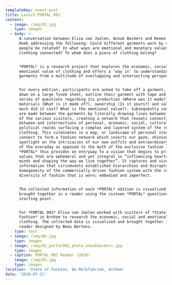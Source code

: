 ```yaml
---
templateKey: event-post
title: Launch PORTAL 002
content:
  - image: /img/02.jpg
    type: images
  - body: >-
      A conversation between Elisa van Joolen, Anouk Beckers and Renee van der
      Hoek addressing the following: Could different garments worn by different
      people be related? In what ways are emotional and monetary values of
      clothing connected? To whom does a piece of clothing belong?


      *PORTAL* is a research project that explores the economic, social and
      emotional value of clothing and offers a ‘way in’ to understanding
      garments from a multitude of overlapping and intersecting perspectives.


      For every edition, participants are asked to take off a garment, lay it
      down on a large Tyvek sheet, outline their garment with tape and answer a
      series of questions regarding its production (Where was it made?),
      materials (What is it made of?), ownership (Is it yours?) and value (How
      much did it cost? What is the emotional value?). Subsequently connections
      are made between the garments by literally drawing lines between the items
      of the various visitors, creating a network that reveals connections
      between and intersections of personal, economic, social, cultural and
      political realms surfacing a complex and layered system of the reality of
      clothing. This culminates in a map, or landscape of personal stories that
      connect to form a fashion network which inverts our gaze, shining a
      spotlight on the intricacies of our own outfits and extraordinary aspects
      of the everyday as opposed to the myth of the exclusive fashion image.
      *PORTAL* thus provides an entryway to a vision that begins to prioritise
      values that are ephemeral and yet integral in “influencing hearts and
      minds and shaping the way we live together”. It captures and visualises
      information that circumvents established hierarchies and disrupts the
      homogeneity of the commercially driven fashion system with the refreshing
      diversity of fashion that is worn; embodied and imperfect.


      The collected information of each *PORTAL* edition is visualized and
      brought together in a reader using the sixteen *PORTAL* questions as a
      starting point.


      For *PORTAL 002* Elisa van Joolen worked with visitors of *State of
      Fashion* in Arnhem to research the economic, social and emotional value of
      clothing. The collected data is visualized and brought together in a
      reader designed by Beau Bertens.
    type: text
  - image: /img/06.jpg
    type: images
  - image: /img/02_portal002_photo_anoukbeckers.jpg
    type: images
  - caption: PORTAL 002 Reader (2018)
    image: /img/03.jpg
    type: images
location: 'State of Fashion, De Melkfabriek, Arnhem'
date: '2018-07-21'
---
```



